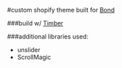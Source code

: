 #custom shopify theme built for [Bond](https://www.shopbond.nyc/)

###build w/ [Timber](https://shopify.github.io/Timber/)

###additional libraries used:
  - unslider
  - ScrollMagic